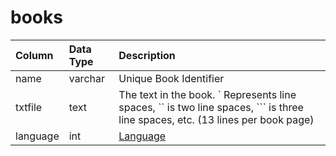 # books

| Column | Data Type | Description |
| :--- | :--- | :--- |
| name | varchar | Unique Book Identifier |
| txtfile | text | The text in the book. \` Represents line spaces, \`\` is two line spaces, \`\`\` is three line spaces, etc. \(13 lines per book page\) |
| language | int | [Language](../../../../categories/player/languages) |

